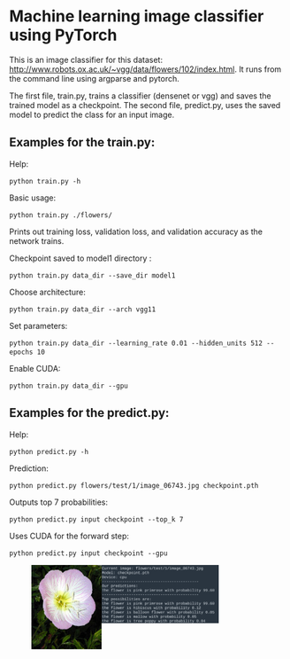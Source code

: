 # Machine learning image classifier using PyTorch
This is an image classifier for this dataset: http://www.robots.ox.ac.uk/~vgg/data/flowers/102/index.html. It runs from the command line using argparse and pytorch. 

The first file, train.py, trains a classifier (densenet or vgg) and saves the trained model as a checkpoint. The second file, predict.py, uses the saved model to predict the class for an input image. 

## Examples for the train.py:

Help:
```
python train.py -h
```

Basic usage:
```
python train.py ./flowers/
```
Prints out training loss, validation loss, and validation accuracy as the network trains.


Checkpoint saved to model1 directory :
```
python train.py data_dir --save_dir model1
```

Choose architecture: 
```
python train.py data_dir --arch vgg11
```

Set parameters: 
```
python train.py data_dir --learning_rate 0.01 --hidden_units 512 --epochs 10
```

Enable CUDA:
```
python train.py data_dir --gpu
```


## Examples for the predict.py:

Help:
```
python predict.py -h
```

Prediction:
```
python predict.py flowers/test/1/image_06743.jpg checkpoint.pth
```

Outputs top 7 probabilities:
```
python predict.py input checkpoint --top_k 7
```

Uses CUDA for the forward step: 
```
python predict.py input checkpoint --gpu
```


<figure class="half" style="display:flex">
    <img width=30% height=300% src="image_06743.jpg">
    <img width=50% height=50% src="image.png">
</figure>
